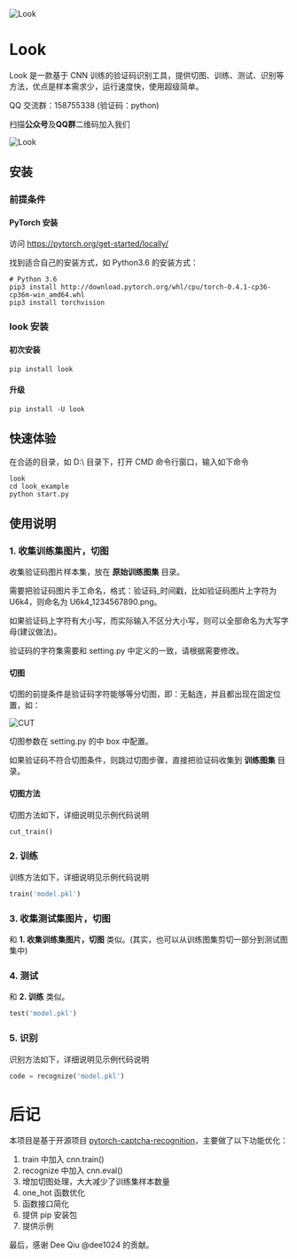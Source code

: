 ![Look](https://github.com/tonglei100/look/blob/master/snapshot/logo.jpg?raw=true)

# Look

Look 是一款基于 CNN 训练的验证码识别工具，提供切图、训练、测试、识别等方法，优点是样本需求少，运行速度快，使用超级简单。

QQ 交流群：158755338 (验证码：python)

扫描**公众号**及**QQ群**二维码加入我们

![Look](https://github.com/tonglei100/sweetest/blob/master/snapshot/sweetest.jpg?raw=true)


## 安装

### 前提条件

#### PyTorch 安装

访问 <https://pytorch.org/get-started/locally/>

找到适合自己的安装方式，如 Python3.6 的安装方式：

```shell
# Python 3.6
pip3 install http://download.pytorch.org/whl/cpu/torch-0.4.1-cp36-cp36m-win_amd64.whl
pip3 install torchvision
```

### look 安装

#### 初次安装

```shell
pip install look
```

#### 升级

```shell
pip install -U look
```

## 快速体验

在合适的目录，如 D:\\ 目录下，打开 CMD 命令行窗口，输入如下命令

```shell
look
cd look_example
python start.py
```

## 使用说明

### 1. 收集训练集图片，切图

收集验证码图片样本集，放在 **原始训练图集** 目录。

需要把验证码图片手工命名，格式：验证码\_时间戳，比如验证码图片上字符为 U6k4，则命名为 U6k4_1234567890.png。

如果验证码上字符有大小写，而实际输入不区分大小写，则可以全部命名为大写字母(建议做法)。

验证码的字符集需要和 setting.py 中定义的一致，请根据需要修改。

#### 切图

切图的前提条件是验证码字符能够等分切图，即：无黏连，并且都出现在固定位置，如：

![CUT](https://github.com/tonglei100/look/blob/master/snapshot/captcha.png?raw=true)

切图参数在 setting.py 的中 box 中配置。

如果验证码不符合切图条件，则跳过切图步骤，直接把验证码收集到 **训练图集** 目录。

#### 切图方法

切图方法如下，详细说明见示例代码说明

```python
cut_train()
```

### 2. 训练

训练方法如下，详细说明见示例代码说明

```python
train('model.pkl')
```

### 3. 收集测试集图片，切图

和 **1. 收集训练集图片，切图** 类似。(其实，也可以从训练图集剪切一部分到测试图集中)

### 4. 测试

和 **2. 训练** 类似。

```python
test('model.pkl')
```

### 5. 识别

识别方法如下，详细说明见示例代码说明

```python
code = recognize('model.pkl')
```

# 后记

本项目是基于开源项目 [pytorch-captcha-recognition](https://github.com/dee1024/pytorch-captcha-recognition)，主要做了以下功能优化：

1.  train 中加入 cnn.train()
2.  recognize 中加入 cnn.eval()
3.  增加切图处理，大大减少了训练集样本数量
4.  one_hot 函数优化
5.  函数接口简化
6.  提供 pip 安装包
7.  提供示例

最后，感谢 Dee Qiu @dee1024 的贡献。
